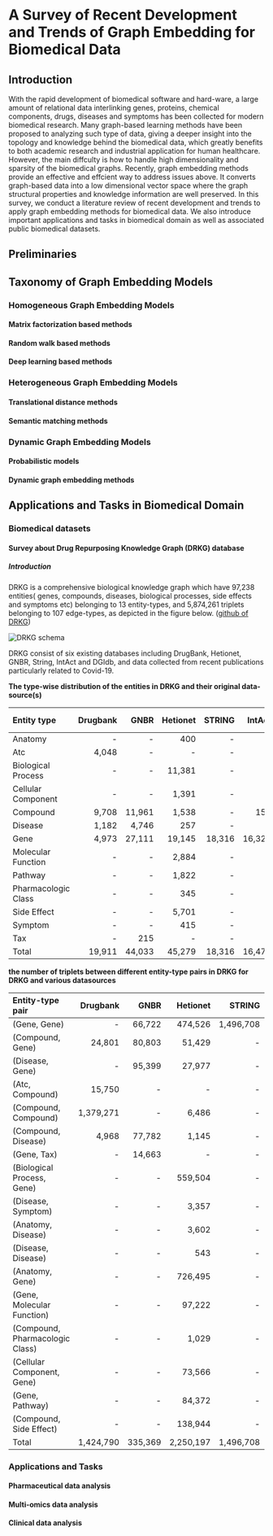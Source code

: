# A Survey of Recent Development and Trends of Graph Embedding for Biomedical Data
## Introduction
With the rapid development of biomedical software and hard-ware, a large amount of relational data interlinking genes, proteins, chemical components, drugs, diseases and symptoms has been collected for modern biomedical research. Many graph-based learning methods have been proposed to analyzing such type of data, giving a deeper insight into the topology and knowledge behind the biomedical data, which greatly benefits to both academic research and industrial application for human healthcare. However, the main diffculty is how to handle high dimensionality and sparsity of the biomedical graphs. Recently, graph embedding methods provide an effective and effcient way to address issues above. It converts graph-based data into a low dimensional vector space where the graph structural properties and knowledge information are well preserved. In this survey, we conduct a literature review of recent development and trends to apply graph embedding methods for biomedical data. We also introduce important applications and tasks in biomedical domain as well as associated public biomedical datasets.
## Preliminaries
## Taxonomy of Graph Embedding Models
### Homogeneous Graph Embedding Models
#### Matrix factorization based methods
#### Random walk based methods
#### Deep learning based methods
### Heterogeneous Graph Embedding Models
#### Translational distance methods
#### Semantic matching methods
### Dynamic Graph Embedding Models
#### Probabilistic models
#### Dynamic graph embedding methods
## Applications and Tasks in Biomedical Domain
### Biomedical datasets
#### Survey about Drug Repurposing Knowledge Graph (DRKG) database



##### Introduction

DRKG is a comprehensive biological knowledge graph which have  97,238 entities( genes, compounds, diseases, biological processes, side effects and symptoms etc) belonging to 13 entity-types, and 5,874,261 triplets belonging to 107 edge-types, as depicted in the figure below. ([github of DRKG](https://github.com/gnn4dr/DRKG))

![DRKG schema](https://github.com/gnn4dr/DRKG/raw/master/connectivity.png)







DRKG consist of six existing databases including DrugBank, Hetionet, GNBR, String, IntAct and DGIdb, and data collected from recent publications particularly related to Covid-19. 



**The type-wise distribution of the entities in DRKG and their original data-source(s)**

| Entity type         | Drugbank |   GNBR | Hetionet | STRING | IntAct | DGIdb | Bibliography | Total Entities |
| :------------------ | -------: | -----: | -------: | -----: | -----: | ----: | -----------: | -------------: |
| Anatomy             |       \- |     \- |      400 |     \- |     \- |    \- |           \- |            400 |
| Atc                 |    4,048 |     \- |       \- |     \- |     \- |    \- |           \- |          4,048 |
| Biological Process  |       \- |     \- |   11,381 |     \- |     \- |    \- |           \- |         11,381 |
| Cellular Component  |       \- |     \- |    1,391 |     \- |     \- |    \- |           \- |          1,391 |
| Compound            |    9,708 | 11,961 |    1,538 |     \- |    153 | 6,348 |        6,250 |         24,313 |
| Disease             |    1,182 |  4,746 |      257 |     \- |     \- |    \- |           33 |          5,103 |
| Gene                |    4,973 | 27,111 |   19,145 | 18,316 | 16,321 | 2,551 |        3,181 |         39,220 |
| Molecular Function  |       \- |     \- |    2,884 |     \- |     \- |    \- |           \- |          2,884 |
| Pathway             |       \- |     \- |    1,822 |     \- |     \- |    \- |           \- |          1,822 |
| Pharmacologic Class |       \- |     \- |      345 |     \- |     \- |    \- |           \- |            345 |
| Side Effect         |       \- |     \- |    5,701 |     \- |     \- |    \- |           \- |          5,701 |
| Symptom             |       \- |     \- |      415 |     \- |     \- |    \- |           \- |            415 |
| Tax                 |       \- |    215 |       \- |     \- |     \- |    \- |           \- |            215 |
| Total               |   19,911 | 44,033 |   45,279 | 18,316 | 16,474 | 8,899 |        9,464 |         97,238 |



**the number of triplets between different entity-type pairs in DRKG for DRKG and various datasources**

| Entity\-type pair                 |  Drugbank |    GNBR |  Hetionet |    STRING |  IntAct |  DGIdb | Bibliography | Total interactions |
| :-------------------------------- | --------: | ------: | --------: | --------: | ------: | -----: | -----------: | -----------------: |
| \(Gene, Gene\)                    |        \- |  66,722 |   474,526 | 1,496,708 | 254,346 |     \- |       58,629 |          2,350,931 |
| \(Compound, Gene\)                |    24,801 |  80,803 |    51,429 |        \- |   1,805 | 26,290 |       25,666 |            210,794 |
| \(Disease, Gene\)                 |        \- |  95,399 |    27,977 |        \- |      \- |     \- |          461 |            123,837 |
| \(Atc, Compound\)                 |    15,750 |      \- |        \- |        \- |      \- |     \- |           \- |             15,750 |
| \(Compound, Compound\)            | 1,379,271 |      \- |     6,486 |        \- |      \- |     \- |           \- |          1,385,757 |
| \(Compound, Disease\)             |     4,968 |  77,782 |     1,145 |        \- |      \- |     \- |           \- |             83,895 |
| \(Gene, Tax\)                     |        \- |  14,663 |        \- |        \- |      \- |     \- |           \- |             14,663 |
| \(Biological Process, Gene\)      |        \- |      \- |   559,504 |        \- |      \- |     \- |           \- |            559,504 |
| \(Disease, Symptom\)              |        \- |      \- |     3,357 |        \- |      \- |     \- |           \- |              3,357 |
| \(Anatomy, Disease\)              |        \- |      \- |     3,602 |        \- |      \- |     \- |           \- |              3,602 |
| \(Disease, Disease\)              |        \- |      \- |       543 |        \- |      \- |     \- |           \- |                543 |
| \(Anatomy, Gene\)                 |        \- |      \- |   726,495 |        \- |      \- |     \- |           \- |            726,495 |
| \(Gene, Molecular Function\)      |        \- |      \- |    97,222 |        \- |      \- |     \- |           \- |             97,222 |
| \(Compound, Pharmacologic Class\) |        \- |      \- |     1,029 |        \- |      \- |     \- |           \- |              1,029 |
| \(Cellular Component, Gene\)      |        \- |      \- |    73,566 |        \- |      \- |     \- |           \- |             73,566 |
| \(Gene, Pathway\)                 |        \- |      \- |    84,372 |        \- |      \- |     \- |           \- |             84,372 |
| \(Compound, Side Effect\)         |        \- |      \- |   138,944 |        \- |      \- |     \- |           \- |            138,944 |
| Total                             | 1,424,790 | 335,369 | 2,250,197 | 1,496,708 | 256,151 | 26,290 |       84,756 |          5,874,261 |

### Applications and Tasks
#### Pharmaceutical data analysis
#### Multi-omics data analysis
#### Clinical data analysis
